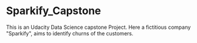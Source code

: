 # Sparkify_Capstone
This is an Udacity Data Science capstone Project. Here a fictitious company "Sparkify", aims to identify churns of the customers.
